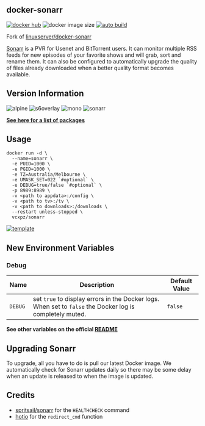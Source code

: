 ## docker-sonarr

[![docker hub](https://img.shields.io/badge/docker_hub-link-blue?style=for-the-badge&logo=docker)](https://hub.docker.com/r/vcxpz/sonarr) ![docker image size](https://img.shields.io/docker/image-size/vcxpz/sonarr?style=for-the-badge&logo=docker) [![auto build](https://img.shields.io/badge/docker_builds-automated-blue?style=for-the-badge&logo=docker?color=d1aa67)](https://github.com/hydazz/docker-sonarr/actions?query=workflow%3A"Auto+Builder+CI")

Fork of [linuxserver/docker-sonarr](https://github.com/linuxserver/docker-sonarr/)

[Sonarr](https://sonarr.tv/) is a PVR for Usenet and BitTorrent users. It can monitor multiple RSS feeds for new episodes of your favorite shows and will grab, sort and rename them. It can also be configured to automatically upgrade the quality of files already downloaded when a better quality format becomes available.

## Version Information

![alpine](https://img.shields.io/badge/alpine-edge-0D597F?style=for-the-badge&logo=alpine-linux) ![s6overlay](https://img.shields.io/badge/s6_overlay-2.1.0.2-blue?style=for-the-badge) ![mono](https://img.shields.io/badge/mono-6.12.0.107-blue?style=for-the-badge) ![sonarr](https://img.shields.io/badge/sonarr-3.0.4.1061-blue?style=for-the-badge)

**[See here for a list of packages](https://github.com/hydazz/docker-sonarr/blob/main/package_versions.txt)**

## Usage

    docker run -d \
      --name=sonarr \
      -e PUID=1000 \
      -e PGID=1000 \
      -e TZ=Australia/Melbourne \
      -e UMASK_SET=022 `#optional` \
      -e DEBUG=true/false `#optional` \
      -p 8989:8989 \
      -v <path to appdata>:/config \
      -v <path to tv>:/tv \
      -v <path to downloads>:/downloads \
      --restart unless-stopped \
      vcxpz/sonarr

[![template](https://img.shields.io/badge/unraid_template-ff8c2f?style=for-the-badge&logo=docker?color=d1aa67)](https://github.com/hydazz/docker-templates/blob/main/hydaz/sonarr.xml)

## New Environment Variables

### Debug

| Name    | Description                                                                                              | Default Value |
| ------- | -------------------------------------------------------------------------------------------------------- | ------------- |
| `DEBUG` | set `true` to display errors in the Docker logs. When set to `false` the Docker log is completely muted. | `false`       |

**See other variables on the official [README](https://github.com/linuxserver/docker-sonarr/)**

## Upgrading Sonarr

To upgrade, all you have to do is pull our latest Docker image. We automatically check for Sonarr updates daily so there may be some delay when an update is released to when the image is updated.

## Credits

-   [spritsail/sonarr](https://github.com/spritsail/sonarr) for the `HEALTHCHECK` command
-   [hotio](https://github.com/hotio) for the `redirect_cmd` function

